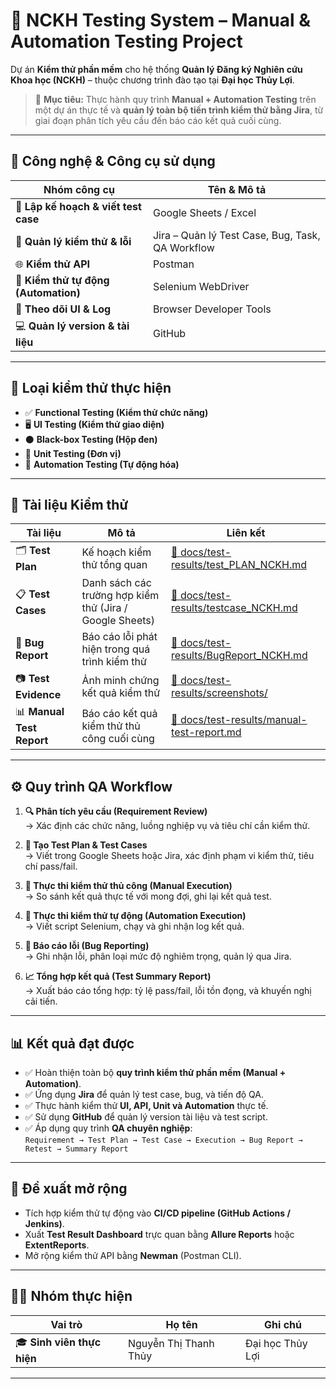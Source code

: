 # 🧪 NCKH Testing System – Manual & Automation Testing Project

Dự án **Kiểm thử phần mềm** cho hệ thống **Quản lý Đăng ký Nghiên cứu Khoa học (NCKH)** – thuộc chương trình đào tạo tại **Đại học Thủy Lợi**.

> 🎯 **Mục tiêu:** Thực hành quy trình **Manual + Automation Testing** trên một dự án thực tế và **quản lý toàn bộ tiến trình kiểm thử bằng Jira**, từ giai đoạn phân tích yêu cầu đến báo cáo kết quả cuối cùng.

---

## 🧰 Công nghệ & Công cụ sử dụng

| Nhóm công cụ                         | Tên & Mô tả                                      |
| ------------------------------------ | ------------------------------------------------ |
| 🧾 **Lập kế hoạch & viết test case** | Google Sheets / Excel                            |
| 🧩 **Quản lý kiểm thử & lỗi**        | Jira – Quản lý Test Case, Bug, Task, QA Workflow |
| 🌐 **Kiểm thử API**                  | Postman                                          |
| 🧪 **Kiểm thử tự động (Automation)** | Selenium WebDriver                               |
| 🧠 **Theo dõi UI & Log**             | Browser Developer Tools                          |
| 💻 **Quản lý version & tài liệu**    | GitHub                                           |

---

## 🧩 Loại kiểm thử thực hiện

-   ✅ **Functional Testing (Kiểm thử chức năng)**
-   🖥 **UI Testing (Kiểm thử giao diện)**
-   ⚫ **Black-box Testing (Hộp đen)**
-   🧱 **Unit Testing (Đơn vị)**
-   🤖 **Automation Testing (Tự động hóa)**

---

## 📄 Tài liệu Kiểm thử

| **Tài liệu**              | **Mô tả**                                                | **Liên kết**                                                                          |
| ------------------------- | -------------------------------------------------------- | ------------------------------------------------------------------------------------- |
| 🗂 **Test Plan**           | Kế hoạch kiểm thử tổng quan                              | [📄 docs/test-results/test_PLAN_NCKH.md](docs/test-results/test_PLAN_NCKH.md)         |
| 📋 **Test Cases**         | Danh sách các trường hợp kiểm thử (Jira / Google Sheets) | [📄 docs/test-results/testcase_NCKH.md](docs/test-results/testcase_NCKH.md)           |
| 🐞 **Bug Report**         | Báo cáo lỗi phát hiện trong quá trình kiểm thử           | [📄 docs/test-results/BugReport_NCKH.md](docs/test-results/BugReport_NCKH.md)         |
| 📷 **Test Evidence**      | Ảnh minh chứng kết quả kiểm thử                          | [📁 docs/test-results/screenshots/](docs/test-results/screenshots/)                   |
| 📊 **Manual Test Report** | Báo cáo kết quả kiểm thử thủ công cuối cùng              | [📄 docs/test-results/manual-test-report.md](docs/test-results/manual-test-report.md) |

---

## ⚙️ Quy trình QA Workflow

1. **🔍 Phân tích yêu cầu (Requirement Review)**  
   → Xác định các chức năng, luồng nghiệp vụ và tiêu chí cần kiểm thử.

2. **📑 Tạo Test Plan & Test Cases**  
   → Viết trong Google Sheets hoặc Jira, xác định phạm vi kiểm thử, tiêu chí pass/fail.

3. **🧪 Thực thi kiểm thử thủ công (Manual Execution)**  
   → So sánh kết quả thực tế với mong đợi, ghi lại kết quả test.

4. **🤖 Thực thi kiểm thử tự động (Automation Execution)**  
   → Viết script Selenium, chạy và ghi nhận log kết quả.

5. **🐞 Báo cáo lỗi (Bug Reporting)**  
   → Ghi nhận lỗi, phân loại mức độ nghiêm trọng, quản lý qua Jira.

6. **📈 Tổng hợp kết quả (Test Summary Report)**  
   → Xuất báo cáo tổng hợp: tỷ lệ pass/fail, lỗi tồn đọng, và khuyến nghị cải tiến.

---

## 📊 Kết quả đạt được

-   ✅ Hoàn thiện toàn bộ **quy trình kiểm thử phần mềm (Manual + Automation)**.
-   ✅ Ứng dụng **Jira** để quản lý test case, bug, và tiến độ QA.
-   ✅ Thực hành kiểm thử **UI, API, Unit và Automation** thực tế.
-   ✅ Sử dụng **GitHub** để quản lý version tài liệu và test script.
-   ✅ Áp dụng quy trình **QA chuyên nghiệp**:  
    `Requirement → Test Plan → Test Case → Execution → Bug Report → Retest → Summary Report`

---

## 🧠 Đề xuất mở rộng

-   Tích hợp kiểm thử tự động vào **CI/CD pipeline (GitHub Actions / Jenkins)**.
-   Xuất **Test Result Dashboard** trực quan bằng **Allure Reports** hoặc **ExtentReports**.
-   Mở rộng kiểm thử API bằng **Newman** (Postman CLI).

---

## 👨‍💻 Nhóm thực hiện

| Vai trò                    | Họ tên                | Ghi chú          |
| -------------------------- | --------------------- | ---------------- |
| 🎓 **Sinh viên thực hiện** | Nguyễn Thị Thanh Thủy | Đại học Thủy Lợi |

---
